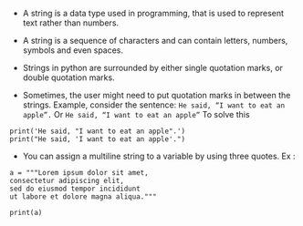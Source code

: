 - A string is a data type used in programming, that is used to represent text rather than numbers.

- A string is a sequence of characters and can contain letters, numbers, symbols and even spaces.

* Strings in python are surrounded by either single quotation marks, or double quotation marks.

* Sometimes, the user might need to put quotation marks in between the strings. Example, consider the sentence: `He said, “I want to eat an apple”.` Or `He said, “I want to eat an apple”` To solve this

```
print('He said, "I want to eat an apple".')
print("He said, 'I want to eat an apple'.")
```

- You can assign a multiline string to a variable by using three quotes. Ex :

```
a = """Lorem ipsum dolor sit amet,
consectetur adipiscing elit,
sed do eiusmod tempor incididunt
ut labore et dolore magna aliqua."""

print(a)
```
